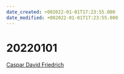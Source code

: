 ```yaml
---
date_created: +002022-01-01T17:23:55.000
date_modified: +002022-01-01T17:23:55.000
---
```


# 20220101

[Caspar David Friedrich](https://www.bing.com/search?q=Caspar+David+Friedrich&filters=ufn%3a%22Caspar+David+Friedrich%22+sid%3a%225e825831-042f-3142-680b-9c8afd8f0135%22+gsexp%3a%2253342a65-29b4-5704-21c0-6bbb3374ceda_bXNvL3Zpc3VhbF9hcnQuYXJ0d29yay5hcnRpc3R8VHJ1ZQ..%22&FORM=SNAPST)
